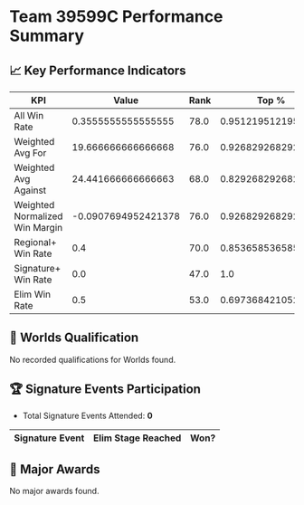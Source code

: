 # Team 39599C Performance Summary

## 📈 Key Performance Indicators
| KPI | Value | Rank | Top % |
| --- | ----- | ---- | ----- |
| All Win Rate | 0.3555555555555555 | 78.0 | 0.9512195121951219 |
| Weighted Avg For | 19.666666666666668 | 76.0 | 0.926829268292683 |
| Weighted Avg Against | 24.441666666666663 | 68.0 | 0.8292682926829268 |
| Weighted Normalized Win Margin | -0.0907694952421378 | 76.0 | 0.926829268292683 |
| Regional+ Win Rate | 0.4 | 70.0 | 0.8536585365853658 |
| Signature+ Win Rate | 0.0 | 47.0 | 1.0 |
| Elim Win Rate | 0.5 | 53.0 | 0.6973684210526315 |


## 🎯 Worlds Qualification
No recorded qualifications for Worlds found.

## 🏆 Signature Events Participation
- Total Signature Events Attended: **0**

| Signature Event | Elim Stage Reached | Won? |
|:----------------|:-------------------|:----|


## 🥇 Major Awards
No major awards found.
